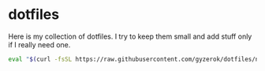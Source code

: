 # dotfiles

Here is my collection of dotfiles. I try to keep them small and add stuff only if I really need one.

```bash
eval "$(curl -fsSL https://raw.githubusercontent.com/gyzerok/dotfiles/new-version/install.sh)"
```
